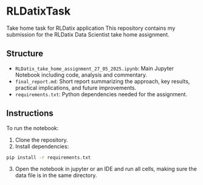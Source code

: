 # RLDatixTask
Take home task for RLDatix application
This repository contains my submission for the RLDatix Data Scientist take home assignment.

## Structure

- `RLDatix_take_home_assignment_27_05_2025.ipynb`: Main Jupyter Notebook including code, analysis and commentary.
- `final_report.md`: Short report summarizing the approach, key results, practical implications, and future improvements.
- `requirements.txt`: Python dependencies needed for the assignment.

## Instructions

To run the notebook:

1. Clone the repository.
2. Install dependencies:

```bash
pip install -r requirements.txt
```
3. Open the notebook in jupyter or an IDE and run all cells, making sure the data file is in the same directory.

